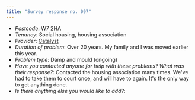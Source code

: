 ```yaml
---
title: "Survey response no. 097"
---
```


- *Postcode*: W7 2HA 
- *Tenancy*: Social housing, housing association  
- *Provider*: [Catalyst](providers/catalyst)
- *Duration of problem*: Over 20 years.
My family and I was moved earlier this year.  
- *Problem type*: Damp and mould (ongoing)
- *Have you contacted anyone for help with these problems? What was their response?*: Contacted the housing association many times. We've had to take them to court once, and will have to again. It's the only way to get anything done. 
- *Is there anything else you would like to add?*: 